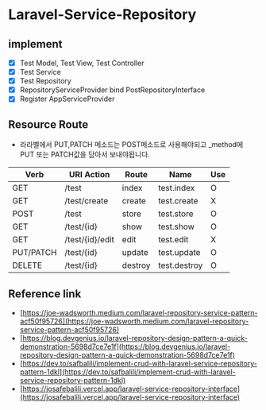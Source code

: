 # Laravel-Service-Repository

## implement
- [X] Test Model, Test View, Test Controller
- [X] Test Service
- [X] Test Repository
- [X] RepositoryServiceProvider bind PostRepositoryInterface
- [X] Register AppServiceProvider

## Resource Route
- 라라벨에서 PUT,PATCH 메소드는 POST메소드로 사용해야되고 _method에 PUT 또는 PATCH값을 담아서 보내야됩니다.

| Verb       | 	URI	Action	     | Route     | Name         | Use | 
|------------|------------------|-----------|--------------|-----|
| GET	       | /test	           | index     | 	test.index  | O   |
| GET	       | /test/create     | 	create	  | test.create  | X   |
| POST	      | /test	           | store	    | test.store   | O   |
| GET	       | /test/{id}	      | show	     | test.show    | O   |
| GET	       | /test/{id}/edit	 | edit	     | test.edit    | X   |
| PUT/PATCH	 | /test/{id}	      | update	   | test.update  | O   |
| DELETE	    | /test/{id}       | 	destroy	 | test.destroy | O   |

## Reference link
 - [https://joe-wadsworth.medium.com/laravel-repository-service-pattern-acf50f95726](https://joe-wadsworth.medium.com/laravel-repository-service-pattern-acf50f95726)
 - [https://blog.devgenius.io/laravel-repository-design-pattern-a-quick-demonstration-5698d7ce7e1f](https://blog.devgenius.io/laravel-repository-design-pattern-a-quick-demonstration-5698d7ce7e1f)
 - [https://dev.to/safbalili/implement-crud-with-laravel-service-repository-pattern-1dkl](https://dev.to/safbalili/implement-crud-with-laravel-service-repository-pattern-1dkl)
 - [https://josafebalili.vercel.app/laravel-service-repository-interface](https://josafebalili.vercel.app/laravel-service-repository-interface)
